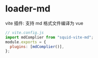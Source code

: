 # loader-md

vite 插件: 支持 md 格式文件编译为 vue

```js
// vite.config.js
import mdComplier from "squid-vite-md";
module.exports = {
  plugins: [mdComplier()],
};
```
